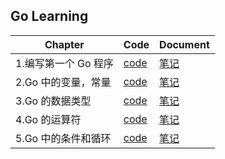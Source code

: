 ## Go Learning

|Chapter|Code|Document|
|---|---|---|
|1.编写第一个 Go 程序|[code](https://github.com/jinrunheng/go-learning/tree/main/src/ch1)|[笔记](https://www.yuque.com/dobbykim/wd1wk2/fte1v7)|
|2.Go 中的变量，常量|[code](https://github.com/jinrunheng/go-learning/tree/main/src/ch2)|[笔记](https://www.yuque.com/dobbykim/wd1wk2/zmfilg)|
|3.Go 的数据类型|[code](https://github.com/jinrunheng/go-learning/tree/main/src/ch3)|[笔记](https://www.yuque.com/dobbykim/wd1wk2/vv8y30)|
|4.Go 的运算符|[code](https://github.com/jinrunheng/go-learning/tree/main/src/ch4)|[笔记](https://www.yuque.com/dobbykim/wd1wk2/iipo6c)|
|5.Go 中的条件和循环|[code](https://github.com/jinrunheng/go-learning/tree/main/src/ch5)|[笔记](https://www.yuque.com/dobbykim/wd1wk2/bixvxg)|